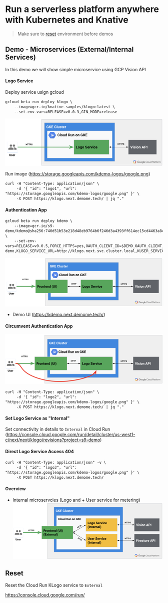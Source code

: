 # Run a serverless platform anywhere with Kubernetes and Knative

> Make sure to [reset](#Reset) environment before demos

## Demo - Microservices (External/Internal Services)

In this demo we will show simple microservice using GCP Vision API

#### Logo Service

Deploy service usign gcloud

```shell
gcloud beta run deploy klogo \
    --image=gcr.io/knative-samples/klogo:latest \
    --set-env-vars=RELEASE=v0.0.3,GIN_MODE=release
```

![Microservice with Vision API on Cloud Run](../SVR303/img/ms-1.png "Microservice with Vision API on Cloud Run")

Run image (https://storage.googleapis.com/kdemo-logos/google.png)

```shell
curl -H "Content-Type: application/json" \
     -d '{ "id": "logo1", "url": "https://storage.googleapis.com/kdemo-logos/google.png" }' \
     -X POST https://klogo.next.demome.tech/ | jq "."
```

#### Authentication App

```shell
gcloud beta run deploy kdemo \
    --image=gcr.io/s9-demo/kdemo@sha256:740d51b53e218d48eb9764b6f246d3a4393ff614ec15cd4463a841d2c2676a32 \
    --set-env-vars=RELEASE=v0.0.5,FORCE_HTTPS=yes,OAUTH_CLIENT_ID=$DEMO_OAUTH_CLIENT_ID,OAUTH_CLIENT_SECRET=$DEMO_OAUTH_CLIENT_SECRET,GCP_PROJECT_ID=s9-demo,KLOGO_SERVICE_URL=http://klogo.next.svc.cluster.local,KUSER_SERVICE_URL=http://kuser.next.svc.cluster.local
```

![Auth Microservice fronting Logo Service](../SVR303/img/ms-2.png "Auth Microservice fronting Logo Service")
* Demo UI (https://kdemo.next.demome.tech/)


#### Circumvent Authentication App

![Auth Microservice fronting Logo Service](../SVR303/img/ms-3.png "Auth Microservice fronting Logo Service")

```shell
curl -H "Content-Type: application/json" \
     -d '{ "id": "logo2", "url": "https://storage.googleapis.com/kdemo-logos/google.png" }' \
     -X POST https://klogo.next.demome.tech/ | jq "."
```

#### Set Logo Service as "Internal"

Set connectivity in details to `Internal` in Cloud Run (https://console.cloud.google.com/run/detail/cluster/us-west1-c/next/next/klogo/revisions?project=s9-demo)

#### Direct Logo Service Access 404

```shell
curl -H "Content-Type: application/json" -v \
     -d '{ "id": "logo3", "url": "https://storage.googleapis.com/kdemo-logos/google.png" }' \
     -X POST https://klogo.next.demome.tech/
```

#### Overview

* Internal microservcies (Logo and + User service for metering)
![Microservices on Cloud Run](../SVR303/img/ms-4.png "Microservices on Cloud Run")


## Reset

Reset the Cloud Run KLogo service to `External`

https://console.cloud.google.com/run/

